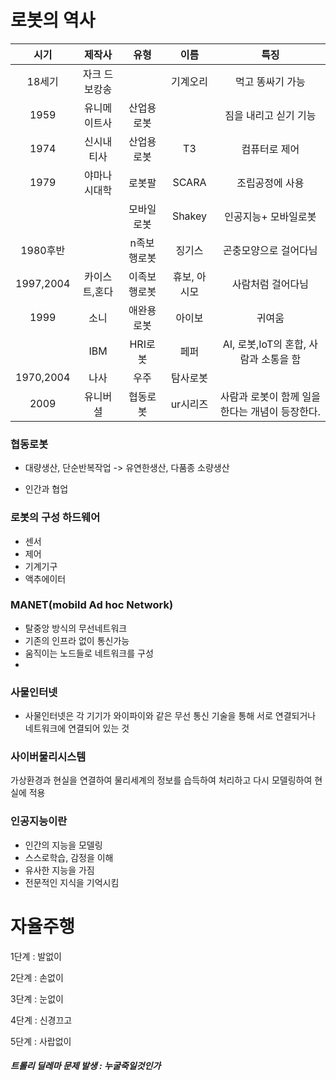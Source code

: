 #  로봇의 역사

|   시기    |     제작사     |     유형     |     이름     |                      특징                       |
| :-------: | :------------: | :----------: | :----------: | :---------------------------------------------: |
|  18세기   | 자크 드 보캉송 |              |   기계오리   |                먹고  똥싸기 가능                |
|   1959    |  유니메이트사  |  산업용로봇  |              |              짐을 내리고 싣기 기능              |
|   1974    |   신시내티사   |  산업용로봇  |      T3      |                  컴퓨터로 제어                  |
|   1979    |  야마나시대학  |    로봇팔    |    SCARA     |                 조립공정에 사용                 |
|           |                |  모바일로봇  |    Shakey    |              인공지능+ 모바일로봇               |
| 1980후반  |                | n족보행로봇  |    징기스    |              곤충모양으로 걸어다님              |
| 1997,2004 | 카이스트,혼다  | 이족보행로봇 | 휴보, 아시모 |                사람처럼 걸어다님                |
|   1999    |      소니      |  애완용로봇  |    아이보    |                     귀여움                      |
|           |      IBM       |   HRI로봇    |     페퍼     |      AI, 로봇,IoT의 혼합, 사람과 소통을 함      |
| 1970,2004 |      나사      |     우주     |   탐사로봇   |                                                 |
|   2009    |    유니버셜    |   협동로봇   |   ur시리즈   | 사람과 로봇이 함께 일을 한다는 개념이 등장한다. |



### 협동로봇

- 대량생산, 단순반복작업 -> 유연한생산, 다품종 소량생산

- 인간과  협업



### 로봇의 구성 하드웨어

- 센서
- 제어
- 기계기구
- 액추에이터



### MANET(mobild Ad hoc Network)

- 탈중앙 방식의 무선네트워크
- 기존의 인프라 없이 통신가능
- 움직이는 노드들로 네트워크를 구성
- 



### 사물인터넷

- 사물인터넷은 각 기기가 와이파이와 같은 무선 통신 기술을 통해 서로 연결되거나 네트워크에 연결되어 있는 것



### 사이버물리시스템

가상환경과 현실을 연결하여 물리세계의 정보를 습득하여 처리하고 다시 모델링하여 현실에 적용



### 인공지능이란

- 인간의 지능을 모델링
- 스스로학습, 감정을 이해
- 유사한 지능을 가짐
- 전문적인 지식을 기억시킴



# 자율주행

1단계 : 발없이

2단계 : 손없이

3단계 : 눈없이

4단계 : 신경끄고

5단계 : 사랍없이

##### 트롤리 딜레마 문제 발생 : 누굴죽일것인가
